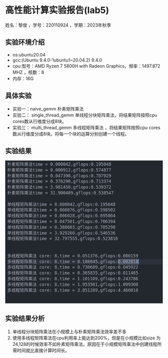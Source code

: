 # 高性能计算实验报告(lab5)

姓名：黎俊 ，学号：220110924 ，学期：2023年秋季

## 实验环境介绍

- os:ubuntu20.04
- gcc:(Ubuntu 9.4.0-1ubuntu1~20.04.2) 9.4.0
- cpu:型号：AMD Ryzen 7 5800H with Radeon Graphics，频率：1497.872 MHZ ，核数：8
- 内存：16G

## 具体实验
- 实验一：naive_gemm 朴素矩阵乘法
- 实验二： single_thread_gemm 单线程分块矩阵乘法，将结果矩阵按照cpu cores数从行维度分成8块。
- 实验三： multi_thread_gemm 多线程矩阵乘法 ，将结果矩阵按照cpu cores数从行维度分成8块。将每一个块的运算分别创建一个线程。

## 实验结果
![](result.png)

## 实验结果分析
1. 单线程分块矩阵乘法在小规模上与朴素矩阵乘法效率差不多
2. 使用多线程矩阵乘法在cpu利用率上能达到200%，但是在小规模比如size 为24,128的时候效率不如朴素矩阵乘法，原因在于小规模矩阵乘法中创建线程所需时间就比直接计算时间长。